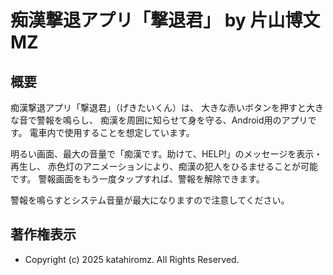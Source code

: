 ﻿# 痴漢撃退アプリ「撃退君」 by 片山博文MZ

## 概要

痴漢撃退アプリ「撃退君」（げきたいくん）は、
大きな赤いボタンを押すと大きな音で警報を鳴らし、
痴漢を周囲に知らせて身を守る、Android用のアプリです。
電車内で使用することを想定しています。

明るい画面、最大の音量で「痴漢です。助けて、HELP!」のメッセージを表示・再生し、
赤色灯のアニメーションにより、痴漢の犯人をひるませることが可能です。
警報画面をもう一度タップすれば、警報を解除できます。

警報を鳴らすとシステム音量が最大になりますので注意してください。

## 著作権表示

- Copyright (c) 2025 katahiromz. All Rights Reserved.
